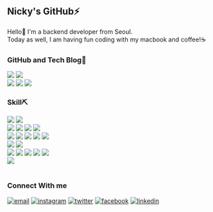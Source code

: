 <div id="introduction">
  <h2>Nicky's GitHub⚡️</h2>
  <p id="title">Hello👋 I'm a backend developer from Seoul.<br/>
    Today as well, I am having fun coding with my macbook and coffee!☕️
  </p>
</div>

<div>
  <h3>GitHub and Tech Blog📝</h3>
  <a href="https://github.com/nicky-day"><img src="https://hits.seeyoufarm.com/api/count/incr/badge.svg?url=https%3A%2F%2Fgithub.com%2Fnicky-day&count_bg=%23000000&title_bg=%23000000&icon=github.svg&icon_color=%23FFFFFF&title=Github&edge_flat=true"/></a>
  <a href="https://velog.io/@jsj3282"><img src="https://img.shields.io/badge/Tech%20Blog-11B48A?style=flat&logo=Vimeo&logoColor=white&link=https://velog.io/@jsj3282"/></a>
  <br/>
  <img src="https://github-readme-stats.vercel.app/api/top-langs/?username=nicky-day&theme=gotham">
  <img src="https://github-readme-stats.vercel.app/api?username=nicky-day&show_icons=true&theme=gotham">
  <img src="https://velog-readme-stats.vercel.app/api?name=jsj3282&color=dark">
</div>

<div>
  <h3>Skill⛏️</h3>
  <img src="https://img.shields.io/badge/html5-E34F26?style=flat&logo=html5&logoColor=white"/> <img src="https://img.shields.io/badge/css3-1572B6?style=flat&logo=css3&logoColor=white"/> <br/>
  <img src="https://img.shields.io/badge/JAVA-007396?style=flat&logo=java&logoColor=white"/> <img src="https://img.shields.io/badge/kotlin-7F52FF?style=flat&logo=kotlin&logoColor=white"/> <img src="https://img.shields.io/badge/python-3776AB?style=flat&logo=python&logoColor=white"/> <img src="https://img.shields.io/badge/javascript-F7DF1E?style=flat&logo=javascript&logoColor=white"/> <br/>      
  <img src="https://img.shields.io/badge/Spring-6DB33F?style=flat&logo=spring&logoColor=white"/> <img src="https://img.shields.io/badge/SpringBoot-6DB33F?style=flat&logo=springBoot&logoColor=white"/> <img src="https://img.shields.io/badge/SpringSecurity-6DB33F?style=flat&logo=springSecurity&logoColor=white"/> <img src="https://img.shields.io/badge/Hibernate-59666C?style=flat&logo=Hibernate&logoColor=white"/> <img src="https://img.shields.io/badge/react-F7DF1E?style=flat&logo=61DAFB&logoColor=white"/> <br/>
  <img src="https://img.shields.io/badge/MySQL-4479A1?style=flat&logo=MySQL&logoColor=white"/> <img src="https://img.shields.io/badge/PostgreSQL-4169E1?style=flat&logo=PostgreSQL&logoColor=white"/> <br/>
  <img src="https://img.shields.io/badge/linux-FCC624?style=flat&logo=linux&logoColor=white"/>  
  <img src="https://img.shields.io/badge/Jenkins-D24939?style=flat&logo=Jenkins&logoColor=white"/>
  <img src="https://img.shields.io/badge/Docker-2469ED?style=flat&logo=Docker&logoColor=white"/> <img src="https://img.shields.io/badge/Kubernetes-326CE5?style=flat&logo=Kubernetes&logoColor=white"/> <img src="https://img.shields.io/badge/aws-232F3E?style=flat&logo=aws&logoColor=white"/> <br/>
  <img src="https://img.shields.io/badge/github-181717?style=flat&logo=github&logoColor=white"/>
    <br/>
    <br/>
</div>

<div>
  <h3>Connect With me </h3>
  <a href="mailto:jeongseonju15@gmail.com"><img src="https://img.icons8.com/color/96/000000/gmail.png" alt="email"/></a>
  <a href="https://www.instagram.com/de_sj_awa"><img src="https://img.icons8.com/color/96/000000/instagram-new.png" alt="instagram"/></a>
  <a href="https://twitter.com/nicky_daynews"><img src="https://img.icons8.com/color/96/000000/twitter-squared.png" alt="twitter"/></a>
  <a href="https://www.facebook.com/jsj3282"><img src="https://img.icons8.com/color/96/000000/facebook.png" alt="facebook"/></a>
  <a href="https://www.linkedin.com/in/seonju-jeong-8787911b6"><img src="https://img.icons8.com/color/96/000000/linkedin.png" alt="linkedin"/></a>
</div>
